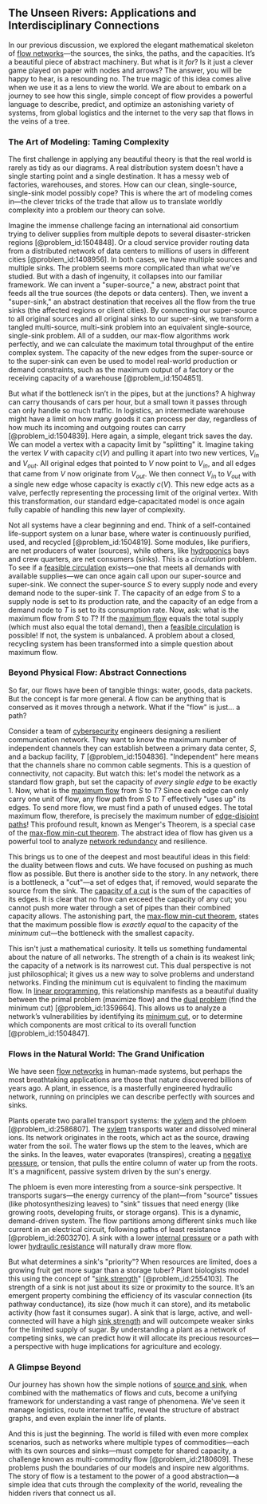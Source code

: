 ## The Unseen Rivers: Applications and Interdisciplinary Connections

In our previous discussion, we explored the elegant mathematical skeleton of [flow networks](@article_id:262181)—the sources, the sinks, the paths, and the capacities. It’s a beautiful piece of abstract machinery. But what is it *for*? Is it just a clever game played on paper with nodes and arrows? The answer, you will be happy to hear, is a resounding no. The true magic of this idea comes alive when we use it as a lens to view the world. We are about to embark on a journey to see how this single, simple concept of flow provides a powerful language to describe, predict, and optimize an astonishing variety of systems, from global logistics and the internet to the very sap that flows in the veins of a tree.

### The Art of Modeling: Taming Complexity

The first challenge in applying any beautiful theory is that the real world is rarely as tidy as our diagrams. A real distribution system doesn't have a single starting point and a single destination. It has a messy web of factories, warehouses, and stores. How can our clean, single-source, single-sink model possibly cope? This is where the art of modeling comes in—the clever tricks of the trade that allow us to translate worldly complexity into a problem our theory can solve.

Imagine the immense challenge facing an international aid consortium trying to deliver supplies from multiple depots to several disaster-stricken regions [@problem_id:1504848]. Or a cloud service provider routing data from a distributed network of data centers to millions of users in different cities [@problem_id:1408956]. In both cases, we have multiple sources and multiple sinks. The problem seems more complicated than what we've studied. But with a dash of ingenuity, it collapses into our familiar framework. We can invent a "super-source," a new, abstract point that feeds all the true sources (the depots or data centers). Then, we invent a "super-sink," an abstract destination that receives all the flow from the true sinks (the affected regions or client cities). By connecting our super-source to all original sources and all original sinks to our super-sink, we transform a tangled multi-source, multi-sink problem into an equivalent single-source, single-sink problem. All of a sudden, our max-flow algorithms work perfectly, and we can calculate the maximum total throughput of the entire complex system. The capacity of the new edges from the super-source or to the super-sink can even be used to model real-world production or demand constraints, such as the maximum output of a factory or the receiving capacity of a warehouse [@problem_id:1504851].

But what if the bottleneck isn’t in the pipes, but at the junctions? A highway can carry thousands of cars per hour, but a small town it passes through can only handle so much traffic. In logistics, an intermediate warehouse might have a limit on how many goods it can process per day, regardless of how much its incoming and outgoing routes can carry [@problem_id:1504839]. Here again, a simple, elegant trick saves the day. We can model a vertex with a capacity limit by "splitting" it. Imagine taking the vertex $V$ with capacity $c(V)$ and pulling it apart into two new vertices, $V_{in}$ and $V_{out}$. All original edges that pointed to $V$ now point to $V_{in}$, and all edges that came from $V$ now originate from $V_{out}$. We then connect $V_{in}$ to $V_{out}$ with a single new edge whose capacity is exactly $c(V)$. This new edge acts as a valve, perfectly representing the processing limit of the original vertex. With this transformation, our standard edge-capacitated model is once again fully capable of handling this new layer of complexity.

Not all systems have a clear beginning and end. Think of a self-contained life-support system on a lunar base, where water is continuously purified, used, and recycled [@problem_id:1504819]. Some modules, like purifiers, are net producers of water (sources), while others, like [hydroponics](@article_id:141105) bays and crew quarters, are net consumers (sinks). This is a *circulation* problem. To see if a [feasible circulation](@article_id:271475) exists—one that meets all demands with available supplies—we can once again call upon our super-source and super-sink. We connect the super-source $S$ to every supply node and every demand node to the super-sink $T$. The capacity of an edge from $S$ to a supply node is set to its production rate, and the capacity of an edge from a demand node to $T$ is set to its consumption rate. Now, ask: what is the maximum flow from $S$ to $T$? If the [maximum flow](@article_id:177715) equals the total supply (which must also equal the total demand), then a [feasible circulation](@article_id:271475) is possible! If not, the system is unbalanced. A problem about a closed, recycling system has been transformed into a simple question about maximum flow.

### Beyond Physical Flow: Abstract Connections

So far, our flows have been of tangible things: water, goods, data packets. But the concept is far more general. A flow can be anything that is conserved as it moves through a network. What if the "flow" is just... a path?

Consider a team of [cybersecurity](@article_id:262326) engineers designing a resilient communication network. They want to know the maximum number of independent channels they can establish between a primary data center, $S$, and a backup facility, $T$ [@problem_id:1504836]. "Independent" here means that the channels share no common cable segments. This is a question of connectivity, not capacity. But watch this: let's model the network as a standard flow graph, but set the capacity of *every single edge* to be exactly $1$. Now, what is the [maximum flow](@article_id:177715) from $S$ to $T$? Since each edge can only carry one unit of flow, any flow path from $S$ to $T$ effectively "uses up" its edges. To send more flow, we must find a path of unused edges. The total maximum flow, therefore, is precisely the maximum number of [edge-disjoint paths](@article_id:271425)! This profound result, known as Menger's Theorem, is a special case of the [max-flow min-cut theorem](@article_id:149965). The abstract idea of flow has given us a powerful tool to analyze [network redundancy](@article_id:271098) and resilience.

This brings us to one of the deepest and most beautiful ideas in this field: the duality between flows and cuts. We have focused on pushing as much flow as possible. But there is another side to the story. In any network, there is a bottleneck, a "cut"—a set of edges that, if removed, would separate the source from the sink. The [capacity of a cut](@article_id:261056) is the sum of the capacities of its edges. It is clear that no flow can exceed the capacity of any cut; you cannot push more water through a set of pipes than their combined capacity allows. The astonishing part, the [max-flow min-cut theorem](@article_id:149965), states that the maximum possible flow is *exactly equal* to the capacity of the *minimum* cut—the bottleneck with the smallest capacity.

This isn't just a mathematical curiosity. It tells us something fundamental about the nature of all networks. The strength of a chain is its weakest link; the capacity of a network is its narrowest cut. This dual perspective is not just philosophical; it gives us a new way to solve problems and understand networks. Finding the minimum cut is equivalent to finding the maximum flow. In [linear programming](@article_id:137694), this relationship manifests as a beautiful duality between the primal problem (maximize flow) and the [dual problem](@article_id:176960) (find the minimum cut) [@problem_id:1359664]. This allows us to analyze a network’s vulnerabilities by identifying its [minimum cut](@article_id:276528), or to determine which components are most critical to its overall function [@problem_id:1504847].

### Flows in the Natural World: The Grand Unification

We have seen [flow networks](@article_id:262181) in human-made systems, but perhaps the most breathtaking applications are those that nature discovered billions of years ago. A plant, in essence, is a masterfully engineered hydraulic network, running on principles we can describe perfectly with sources and sinks.

Plants operate two parallel transport systems: the [xylem](@article_id:141125) and the phloem [@problem_id:2586807]. The [xylem](@article_id:141125) transports water and dissolved mineral ions. Its network originates in the roots, which act as the source, drawing water from the soil. The water flows up the stem to the leaves, which are the sinks. In the leaves, water evaporates (transpires), creating a [negative pressure](@article_id:160704), or tension, that pulls the entire column of water up from the roots. It's a magnificent, passive system driven by the sun's energy.

The phloem is even more interesting from a source-sink perspective. It transports sugars—the energy currency of the plant—from "source" tissues (like photosynthesizing leaves) to "sink" tissues that need energy (like growing roots, developing fruits, or storage organs). This is a dynamic, demand-driven system. The flow partitions among different sinks much like current in an electrical circuit, following paths of least resistance [@problem_id:2603270]. A sink with a lower [internal pressure](@article_id:153202) or a path with lower [hydraulic resistance](@article_id:266299) will naturally draw more flow.

But what determines a sink's "priority"? When resources are limited, does a growing fruit get more sugar than a storage tuber? Plant biologists model this using the concept of "[sink strength](@article_id:176023)" [@problem_id:2554103]. The strength of a sink is not just about its size or proximity to the source. It’s an emergent property combining the efficiency of its vascular connection (its pathway conductance), its size (how much it can store), and its metabolic activity (how fast it consumes sugar). A sink that is large, active, and well-connected will have a high [sink strength](@article_id:176023) and will outcompete weaker sinks for the limited supply of sugar. By understanding a plant as a network of competing sinks, we can predict how it will allocate its precious resources—a perspective with huge implications for agriculture and ecology.

### A Glimpse Beyond

Our journey has shown how the simple notions of [source and sink](@article_id:265209), when combined with the mathematics of flows and cuts, become a unifying framework for understanding a vast range of phenomena. We've seen it manage logistics, route internet traffic, reveal the structure of abstract graphs, and even explain the inner life of plants.

And this is just the beginning. The world is filled with even more complex scenarios, such as networks where multiple types of commodities—each with its own sources and sinks—must compete for shared capacity, a challenge known as multi-commodity flow [@problem_id:2180609]. These problems push the boundaries of our models and inspire new algorithms. The story of flow is a testament to the power of a good abstraction—a simple idea that cuts through the complexity of the world, revealing the hidden rivers that connect us all.